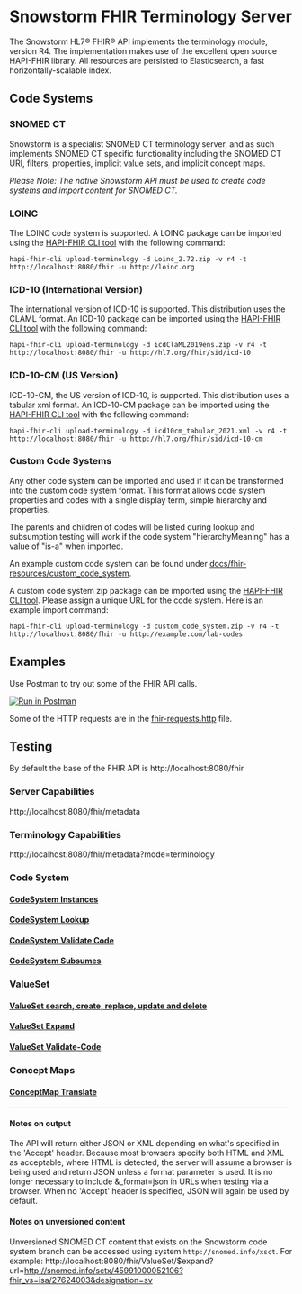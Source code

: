 # Snowstorm FHIR Terminology Server
The Snowstorm HL7® FHIR® API implements the terminology module, version R4. The implementation makes use of the excellent open source HAPI-FHIR library. 
All resources are persisted to Elasticsearch, a fast horizontally-scalable index.

## Code Systems
### SNOMED CT
Snowstorm is a specialist SNOMED CT terminology server, and as such implements SNOMED CT specific functionality 
including the SNOMED CT URI, filters, properties, implicit value sets, and implicit concept maps. 

_Please Note: The native Snowstorm API must be used to create code systems and import content for SNOMED CT._ 

### LOINC
The LOINC code system is supported. 
A LOINC package can be imported using the [HAPI-FHIR CLI tool](https://hapifhir.io/hapi-fhir/docs/tools/hapi_fhir_cli.html) with the following command:
```
hapi-fhir-cli upload-terminology -d Loinc_2.72.zip -v r4 -t http://localhost:8080/fhir -u http://loinc.org
```

### ICD-10 (International Version)
The international version of ICD-10 is supported. This distribution uses the CLAML format. 
An ICD-10 package can be imported using the [HAPI-FHIR CLI tool](https://hapifhir.io/hapi-fhir/docs/tools/hapi_fhir_cli.html) with the following command: 
```
hapi-fhir-cli upload-terminology -d icdClaML2019ens.zip -v r4 -t http://localhost:8080/fhir -u http://hl7.org/fhir/sid/icd-10
```

### ICD-10-CM (US Version)
ICD-10-CM, the US version of ICD-10, is supported. This distribution uses a tabular xml format. 
An ICD-10-CM package can be imported using the [HAPI-FHIR CLI tool](https://hapifhir.io/hapi-fhir/docs/tools/hapi_fhir_cli.html) with the following command:
```
hapi-fhir-cli upload-terminology -d icd10cm_tabular_2021.xml -v r4 -t http://localhost:8080/fhir -u http://hl7.org/fhir/sid/icd-10-cm
```

### Custom Code Systems
Any other code system can be imported and used if it can be transformed into the custom code system format.
This format allows code system properties and codes with a single display term, simple hierarchy and properties.

The parents and children of codes will be listed during lookup and subsumption testing will work if the code system "hierarchyMeaning" has a value of "is-a" when imported.

An example custom code system can be found under [docs/fhir-resources/custom_code_system](fhir-resources/custom_code_system). 

A custom code system zip package can be imported using the [HAPI-FHIR CLI tool](https://hapifhir.io/hapi-fhir/docs/tools/hapi_fhir_cli.html). 
Please assign a unique URL for the code system. Here is an example import command:
```
hapi-fhir-cli upload-terminology -d custom_code_system.zip -v r4 -t http://localhost:8080/fhir -u http://example.com/lab-codes
```

## Examples
Use Postman to try out some of the FHIR API calls.

[![Run in Postman](https://run.pstmn.io/button.svg)](https://documenter.getpostman.com/view/1181409/UzXKVdhM)

Some of the HTTP requests are in the [fhir-requests.http](fhir-requests.http) file.

## Testing

By default the base of the FHIR API is http://localhost:8080/fhir

### Server Capabilities
http://localhost:8080/fhir/metadata

### Terminology Capabilities
http://localhost:8080/fhir/metadata?mode=terminology

### Code System

#### [CodeSystem Instances](fhir-resources/code-system-instances.md)

#### [CodeSystem Lookup](fhir-resources/code-system-lookup.md)

#### [CodeSystem Validate Code](fhir-resources/code-system-validate-code.md)

#### [CodeSystem Subsumes](fhir-resources/code-system-subsumes.md)

### ValueSet

#### [ValueSet search, create, replace, update and delete](fhir-resources/valueset-scrud.md)

#### [ValueSet Expand](fhir-resources/valueset-expansion.md)

#### [ValueSet Validate-Code](fhir-resources/valueset-validate-code.md)

### Concept Maps

#### [ConceptMap Translate](fhir-resources/concept-map.md)

------

#### Notes on output
The API will return either JSON or XML depending on what's specified in the 'Accept' header.  Because most browsers specify both HTML and XML as acceptable, where HTML is detected, the server will assume a browser is being used and return JSON unless a format parameter is used.   It is no longer necessary to include &_format=json in URLs when testing via a browser.   When no 'Accept' header is specified, JSON will again be used by default.

#### Notes on unversioned content
Unversioned SNOMED CT content that exists on the Snowstorm code system branch can be accessed using system `http://snomed.info/xsct`. For example:
http://localhost:8080/fhir/ValueSet/$expand?url=http://snomed.info/sctx/45991000052106?fhir_vs=isa/27624003&designation=sv

